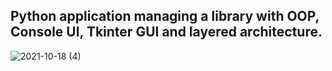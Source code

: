 Python application managing a library with OOP, Console UI, Tkinter GUI and layered architecture.
---
![2021-10-18 (4)](https://user-images.githubusercontent.com/72084877/137704136-80720ff8-8a74-4bbd-9f06-5050797b107e.png)
